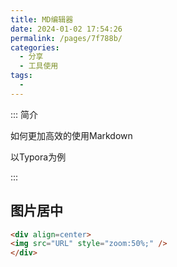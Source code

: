 ```yaml
---
title: MD编辑器
date: 2024-01-02 17:54:26
permalink: /pages/7f788b/
categories:
  - 分享
  - 工具使用
tags:
  - 
---
```


::: 简介

如何更加高效的使用Markdown

以Typora为例

:::
<!-- more -->

## 图片居中

```html
<div align=center>
<img src="URL" style="zoom:50%;" />
</div>
```

